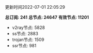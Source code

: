 更新时间2022-07-01 22:05:29

**总订阅: 241**
**总节点: 24647**
**有效节点: 11201**
- v2ray节点: 5828
- ss节点: 2883
- trojan节点: 1509
- ssr节点: 981
